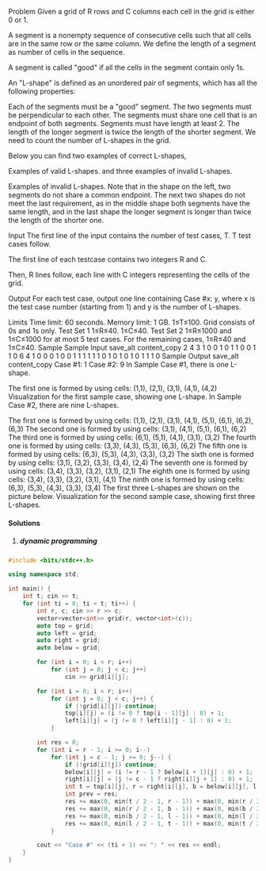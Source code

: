 Problem
Given a grid of R rows and C columns each cell in the grid is either 0 or 1.

A segment is a nonempty sequence of consecutive cells such that all cells are in the same row or the same column. We define the length of a segment as number of cells in the sequence.

A segment is called "good" if all the cells in the segment contain only 1s.

An "L-shape" is defined as an unordered pair of segments, which has all the following properties:

Each of the segments must be a "good" segment.
The two segments must be perpendicular to each other.
The segments must share one cell that is an endpoint of both segments.
Segments must have length at least 2.
The length of the longer segment is twice the length of the shorter segment.
We need to count the number of L-shapes in the grid.

Below you can find two examples of correct L-shapes,

Examples of valid L-shapes.
and three examples of invalid L-shapes.

Examples of invalid L-shapes.
Note that in the shape on the left, two segments do not share a common endpoint. The next two shapes do not meet the last requirement, as in the middle shape both segments have the same length, and in the last shape the longer segment is longer than twice the length of the shorter one.

Input
The first line of the input contains the number of test cases, T. T test cases follow.

The first line of each testcase contains two integers R and C.

Then, R lines follow, each line with C integers representing the cells of the grid.

Output
For each test case, output one line containing Case #x: y, where x is the test case number (starting from 1) and y is the number of L-shapes.

Limits
Time limit: 60 seconds.
Memory limit: 1 GB.
1≤T≤100.
Grid consists of 0s and 1s only.
Test Set 1
1≤R≤40.
1≤C≤40.
Test Set 2
1≤R≤1000 and 1≤C≤1000 for at most 5 test cases.
For the remaining cases, 1≤R≤40 and 1≤C≤40.
Sample
Sample Input
save_alt
content_copy
2
4 3
1 0 0
1 0 1
1 0 0
1 1 0
6 4
1 0 0 0
1 0 0 1
1 1 1 1
1 0 1 0
1 0 1 0
1 1 1 0
Sample Output
save_alt
content_copy
Case #1: 1
Case #2: 9
In Sample Case #1, there is one L-shape.

The first one is formed by using cells: (1,1), (2,1), (3,1), (4,1), (4,2)
Visualization for the first sample case, showing one L-shape.
In Sample Case #2, there are nine L-shapes.

The first one is formed by using cells: (1,1), (2,1), (3,1), (4,1), (5,1), (6,1), (6,2), (6,3)
The second one is formed by using cells: (3,1), (4,1), (5,1), (6,1), (6,2)
The third one is formed by using cells: (6,1), (5,1), (4,1), (3,1), (3,2)
The fourth one is formed by using cells: (3,3), (4,3), (5,3), (6,3), (6,2)
The fifth one is formed by using cells: (6,3), (5,3), (4,3), (3,3), (3,2)
The sixth one is formed by using cells: (3,1), (3,2), (3,3), (3,4), (2,4)
The seventh one is formed by using cells: (3,4), (3,3), (3,2), (3,1), (2,1)
The eighth one is formed by using cells: (3,4), (3,3), (3,2), (3,1), (4,1)
The ninth one is formed by using cells: (6,3), (5,3), (4,3), (3,3), (3,4)
The first three L-shapes are shown on the picture below. Visualization for the second sample case, showing first three L-shapes.


#### Solutions

1. ##### dynamic programming

```c++
#include <bits/stdc++.h>

using namespace std;

int main() {
    int t; cin >> t;
    for (int ti = 0; ti < t; ti++) {
        int r, c; cin >> r >> c;
        vector<vector<int>> grid(r, vector<int>(c));
        auto top = grid;
        auto left = grid;
        auto right = grid;
        auto below = grid;

        for (int i = 0; i < r; i++)
            for (int j = 0; j < c; j++)
                cin >> grid[i][j];

        for (int i = 0; i < r; i++)
            for (int j = 0; j < c; j++) {
                if (!grid[i][j]) continue;
                top[i][j] = (i != 0 ? top[i - 1][j] : 0) + 1;
                left[i][j] = (j != 0 ? left[i][j - 1] : 0) + 1;
            }

        int res = 0;
        for (int i = r - 1; i >= 0; i--)
            for (int j = c - 1; j >= 0; j--) {
                if (!grid[i][j]) continue;
                below[i][j] = (i != r - 1 ? below[i + 1][j] : 0) + 1;
                right[i][j] = (j != c - 1 ? right[i][j + 1] : 0) + 1;
                int t = top[i][j], r = right[i][j], b = below[i][j], l = left[i][j];
                int prev = res;
                res += max(0, min(t / 2 - 1, r - 1)) + max(0, min(r / 2 - 1, t - 1));
                res += max(0, min(r / 2 - 1, b - 1)) + max(0, min(b / 2 - 1, r - 1));
                res += max(0, min(b / 2 - 1, l - 1)) + max(0, min(l / 2 - 1, b - 1));
                res += max(0, min(l / 2 - 1, t - 1)) + max(0, min(t / 2 - 1, l - 1));
            }

        cout << "Case #" << (ti + 1) << ": " << res << endl;
    }
}
```